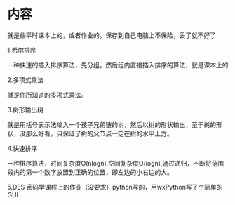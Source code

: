 # 内容
就是些平时课本上的，或者作业的。保存到自己电脑上不保险，丢了就不好了

1.希尔排序

  一种快速的插入排序算法，先分组，然后组内直接插入排序的算法，就是课本上的
  
2.多项式乘法

  就是你所知道的多项式乘法。
  
3.树形输出树

  就是用括号表示法输入一个孩子兄弟链的树，然后以树的形状输出，至于树的形状，没那么好看，只保证了树的父节点一定在树的水平上方。
 
4.快速排序

  一种排序算法，时间复杂度O(nlogn),空间复杂度O(logn),通过递归，不断将范围段内的第一个数字放置到正确的位置，即左边的小右边的大。

5.DES
	密码学课程上的作业（没要求）python写的，用wxPython写了个简单的GUI